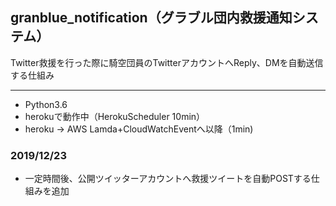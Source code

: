 ## granblue_notification（グラブル団内救援通知システム）

Twitter救援を行った際に騎空団員のTwitterアカウントへReply、DMを自動送信する仕組み

---
* Python3.6
* herokuで動作中（HerokuScheduler 10min）
* heroku -> AWS Lamda+CloudWatchEventへ以降（1min)

### 2019/12/23
* 一定時間後、公開ツイッターアカウントへ救援ツイートを自動POSTする仕組みを追加
